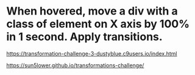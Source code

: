 
 # When hovered, move a div with a class of element on X axis by 100% in 1 second. Apply transitions.
 https://transformation-challenge-3-dustyblue.c9users.io/index.html
 
 
 https://sun5lower.github.io/transformations-challenge/
 
